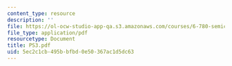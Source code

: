```yaml
---
content_type: resource
description: ''
file: https://ol-ocw-studio-app-qa.s3.amazonaws.com/courses/6-780-semiconductor-manufacturing-spring-2003/5ec2c1cb495bbfbd0e50367ac1d5dc63_PS3.pdf
file_type: application/pdf
resourcetype: Document
title: PS3.pdf
uid: 5ec2c1cb-495b-bfbd-0e50-367ac1d5dc63
---
```

